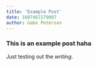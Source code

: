 ```yaml
---
title: 'Example Post'
date: 1607467279087
author: Gabe Petersen
---
```


### This is an example post haha

Just testing out the *writing*.
